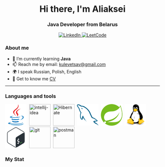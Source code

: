 <div id="header" align="center">
    <h1>Hi there, I'm  Aliaksei </h1>
    <h3>Java Developer from Belarus</h3>
</div>

<div id="socials" align="center">
    <a href="https://www.linkedin.com/in/aliaksei-kuliavets-351027280/">
    <img src="https://img.shields.io/badge/LinkedIn-blue?style=for-the-badge&logo=linkedin&logoColor=white" alt="LinkedIn"/>
    </a>
    <a href="https://leetcode.com/kulevetsav/">
    <img src="https://img.shields.io/badge/LeetCode-red?style=for-the-badge&logo=leetcode&logoColor=white" alt="LeetCode"/>
    </a>
</div>

### About me
- 🌱 I’m currently learning **Java**
- 📫 Reach me by  email: kulevetsav@gmail.com
- 🌍 I speak Russian, Polish, English
- 📄 Get to know me [CV](https://drive.google.com/file/d/1Q24qn5gj68dQmw1mtLRyJ4nYotNfrkH4/view?usp=sharing)

---
### Languages and tools
<img src="https://github.com/devicons/devicon/blob/v2.15.1/icons/java/java-original.svg" title="java" width="70" height="70"/>&nbsp;
<img src="https://img.icons8.com/color/96/000000/intellij-idea.png" title="intellij-idea" width="70" height="70"/>&nbsp;
<img src="https://img.icons8.com/color/72/000000/hibernate.png" title="Hibernate" width="70" height="70"/>&nbsp;
<img src="https://github.com/devicons/devicon/blob/v2.15.1/icons/mysql/mysql-original.svg" title="mysql" width="70" height="70"/>&nbsp;
<img src="https://github.com/devicons/devicon/blob/v2.15.1/icons/spring/spring-original.svg" title="spring" width="70" height="70"/>&nbsp;
<img src="https://github.com/devicons/devicon/blob/v2.15.1/icons/linux/linux-original.svg" title="linux" width="70" height="70"/>&nbsp;
<img src="https://github.com/devicons/devicon/blob/v2.15.1/icons/bash/bash-original.svg" title="bash" width="70" height="70"/>&nbsp;
<img src="https://cdn.jsdelivr.net/gh/devicons/devicon/icons/git/git-plain.svg" title="git" width="70" height="70"/>&nbsp;
<img src="https://cdn.simpleicons.org/postman/FF6C37" title="postman" width="70" height="70"/>&nbsp;


### My Stat
<div id="stat" align="center">
    <img src="https://github-profile-summary-cards.vercel.app/api/cards/profile-details?username=AliakseiKuliavets&theme=github_dark" alt=""/>
    <img src="https://github-profile-summary-cards.vercel.app/api/cards/most-commit-language?username=AliakseiKuliavets&theme=github_dark" alt=""/>
    <img src="https://github-profile-summary-cards.vercel.app/api/cards/stats?username=AliakseiKuliavets&theme=github_dark" alt=""/>
</div>



<!--
**AliakseiKuliavets/AliakseiKuliavets** is a ✨ _special_ ✨ repository because its `README.md` (this file) appears on your GitHub profile.

Here are some ideas to get you started:
- 

- 🔭 I’m currently working on ...
- 🌱 I’m currently learning ...
- 👯 I’m looking to collaborate on ...
- 🤔 I’m looking for help with ...
- 💬 Ask me about ...
- 📫 How to reach me: ...
- 😄 Pronouns: ...
- ⚡ Fun fact: ...
-->
